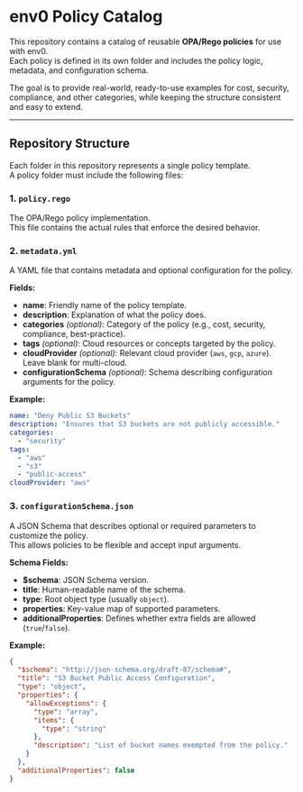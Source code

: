 # env0 Policy Catalog

This repository contains a catalog of reusable **OPA/Rego policies** for use with env0.  
Each policy is defined in its own folder and includes the policy logic, metadata, and configuration schema.  

The goal is to provide real-world, ready-to-use examples for cost, security, compliance, and other categories, while keeping the structure consistent and easy to extend.

---

## Repository Structure

Each folder in this repository represents a single policy template.  
A policy folder must include the following files:

### 1. `policy.rego`
The OPA/Rego policy implementation.  
This file contains the actual rules that enforce the desired behavior.

### 2. `metadata.yml`
A YAML file that contains metadata and optional configuration for the policy.

**Fields:**
- **name**: Friendly name of the policy template.
- **description**: Explanation of what the policy does.
- **categories** *(optional)*: Category of the policy (e.g., cost, security, compliance, best-practice).
- **tags** *(optional)*: Cloud resources or concepts targeted by the policy.
- **cloudProvider** *(optional)*: Relevant cloud provider (`aws`, `gcp`, `azure`). Leave blank for multi-cloud.
- **configurationSchema** *(optional)*: Schema describing configuration arguments for the policy.

**Example:**
```yaml
name: "Deny Public S3 Buckets"
description: "Ensures that S3 buckets are not publicly accessible."
categories:
  - "security"
tags:
  - "aws"
  - "s3"
  - "public-access"
cloudProvider: "aws"
```

### 3. `configurationSchema.json`
A JSON Schema that describes optional or required parameters to customize the policy.  
This allows policies to be flexible and accept input arguments.

**Schema Fields:**
- **$schema**: JSON Schema version.
- **title**: Human-readable name of the schema.
- **type**: Root object type (usually `object`).
- **properties**: Key-value map of supported parameters.
- **additionalProperties**: Defines whether extra fields are allowed (`true`/`false`).

**Example:**
```json
{
  "$schema": "http://json-schema.org/draft-07/schema#",
  "title": "S3 Bucket Public Access Configuration",
  "type": "object",
  "properties": {
    "allowExceptions": {
      "type": "array",
      "items": {
        "type": "string"
      },
      "description": "List of bucket names exempted from the policy."
    }
  },
  "additionalProperties": false
}
```
